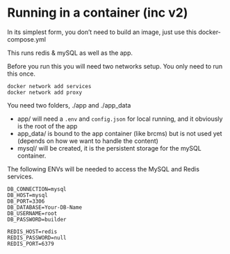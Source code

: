 # Running in a container (inc v2)

In its simplest form, you don’t need to build an image, just use this docker-compose.yml

This runs redis & mySQL as well as the app.

Before you run this you will need two networks setup. You only need to run this once.
```
docker network add services
docker network add proxy
```

You need two folders, ./app and ./app_data
- app/ will need a `.env` and `config.json` for local running, and it obviously is the root of the app
- app_data/ is bound to the app container (like brcms) but is not used yet (depends on how we want to handle the content)
- mysql/ will be created, it is the persistent storage for the mySQL container.

The following ENVs will be needed to access the MySQL and Redis services.
```
DB_CONNECTION=mysql
DB_HOST=mysql
DB_PORT=3306
DB_DATABASE=Your-DB-Name
DB_USERNAME=root
DB_PASSWORD=builder

REDIS_HOST=redis
REDIS_PASSWORD=null
REDIS_PORT=6379
```
